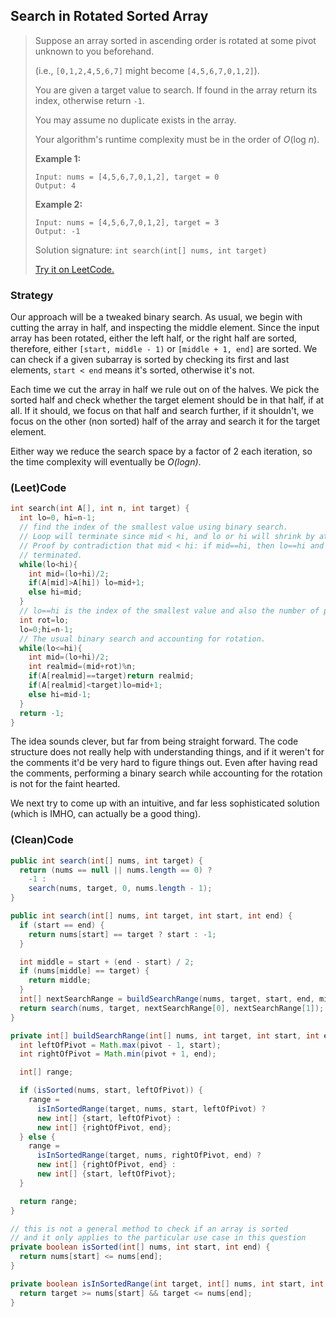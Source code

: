 ## Search in Rotated Sorted Array

> Suppose an array sorted in ascending order is rotated at some pivot unknown to you beforehand.
>
> (i.e., `[0,1,2,4,5,6,7]` might become `[4,5,6,7,0,1,2]`).
>
> You are given a target value to search. If found in the array return its index, otherwise return `-1`.
>
> You may assume no duplicate exists in the array.
>
> Your algorithm's runtime complexity must be in the order of *O*(log *n*).
>
> **Example 1:**
>
> ```
> Input: nums = [4,5,6,7,0,1,2], target = 0
> Output: 4
> ```
>
> **Example 2:**
>
> ```
> Input: nums = [4,5,6,7,0,1,2], target = 3
> Output: -1
> ```
>
> Solution signature: `int search(int[] nums, int target)`
>
> [Try it on LeetCode.](https://leetcode.com/problems/search-in-rotated-sorted-array/)



### Strategy

Our approach will be a tweaked binary search. As usual, we begin with cutting the array in half, and inspecting the middle element. Since the input array has been rotated, either the left half, or the right half are sorted, therefore, either `[start, middle - 1)` or `[middle + 1, end]` are sorted. We can check if a given subarray is sorted by checking its first and last elements, `start < end` means it's sorted, otherwise it's not. 

Each time we cut the array in half we rule out on of the halves. We pick the sorted half and check whether the target element should be in that half, if at all. If it should, we focus on that half and search further, if it shouldn't, we focus on the other (non sorted) half of the array and search it for the target element. 

Either way we reduce the search space by a factor of 2 each iteration, so the time complexity will eventually be *O(logn)*.



### (Leet)Code

```c++
int search(int A[], int n, int target) {
  int lo=0, hi=n-1;
  // find the index of the smallest value using binary search.
  // Loop will terminate since mid < hi, and lo or hi will shrink by at least 1.
  // Proof by contradiction that mid < hi: if mid==hi, then lo==hi and loop would have been 
  // terminated.
  while(lo<hi){
    int mid=(lo+hi)/2;
    if(A[mid]>A[hi]) lo=mid+1;
    else hi=mid;
  }
  // lo==hi is the index of the smallest value and also the number of places rotated.
  int rot=lo;
  lo=0;hi=n-1;
  // The usual binary search and accounting for rotation.
  while(lo<=hi){
    int mid=(lo+hi)/2;
    int realmid=(mid+rot)%n;
    if(A[realmid]==target)return realmid;
    if(A[realmid]<target)lo=mid+1;
    else hi=mid-1;
  }
  return -1;
}
```

The idea sounds clever, but far from being straight forward. The code structure does not really help with understanding things, and if it weren't for the comments it'd be very hard to figure things out. Even after having read the comments, performing a binary search while accounting for the rotation is not for the faint hearted.

We next try to come up with an intuitive, and far less sophisticated solution (which is IMHO, can actually be a good thing).



### (Clean)Code

```java
public int search(int[] nums, int target) {
  return (nums == null || nums.length == 0) ? 
    -1 : 
    search(nums, target, 0, nums.length - 1);
}
```

```java
public int search(int[] nums, int target, int start, int end) {
  if (start == end) {
    return nums[start] == target ? start : -1;
  }

  int middle = start + (end - start) / 2;
  if (nums[middle] == target) {
    return middle;
  }
  int[] nextSearchRange = buildSearchRange(nums, target, start, end, middle);
  return search(nums, target, nextSearchRange[0], nextSearchRange[1]);
}
```

```java
private int[] buildSearchRange(int[] nums, int target, int start, int end, int pivot) {
  int leftOfPivot = Math.max(pivot - 1, start);
  int rightOfPivot = Math.min(pivot + 1, end);

  int[] range;

  if (isSorted(nums, start, leftOfPivot)) {
    range =
      isInSortedRange(target, nums, start, leftOfPivot) ? 
      new int[] {start, leftOfPivot} : 
      new int[] {rightOfPivot, end};
  } else {
    range =
      isInSortedRange(target, nums, rightOfPivot, end) ?
      new int[] {rightOfPivot, end} :
      new int[] {start, leftOfPivot};
  }

  return range;
}
```

```java
// this is not a general method to check if an array is sorted
// and it only applies to the particular use case in this question
private boolean isSorted(int[] nums, int start, int end) {
  return nums[start] <= nums[end];
}

private boolean isInSortedRange(int target, int[] nums, int start, int end) {
  return target >= nums[start] && target <= nums[end];
}
```

